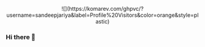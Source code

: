 <p align="center">![](https://komarev.com/ghpvc/?username=sandeepjariya&label=Profile%20Visitors&color=orange&style=plastic)

### Hi there 👋

<!--
**sandeepjariya/sandeepjariya** is a ✨ _special_ ✨ repository because its `README.md` (this file) appears on your GitHub profile.

Here are some ideas to get you started:

- 🔭 I’m currently working on ...
- 🌱 I’m currently learning ...
- 👯 I’m looking to collaborate on ...
- 🤔 I’m looking for help with ...
- 💬 Ask me about ...
- 📫 How to reach me: ...
- 😄 Pronouns: ...
- ⚡ Fun fact: ...
-->
